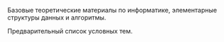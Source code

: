 ﻿ Базовые теоретические материалы по информатике, элементарные структуры данных и алгоритмы.

 Предварительный список условных тем.
